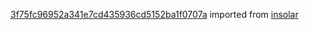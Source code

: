 [3f75fc96952a341e7cd435936cd5152ba1f0707a](https://github.com/insolar/insolar/commit/3f75fc96952a341e7cd435936cd5152ba1f0707a) imported from [insolar](https://github.com/insolar/insolar)
